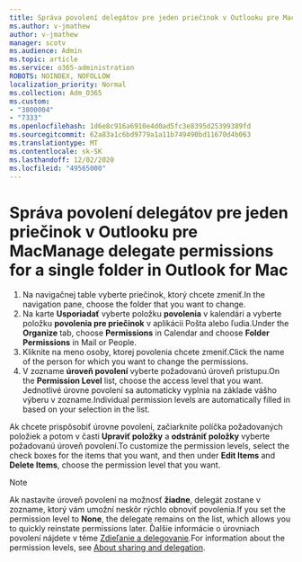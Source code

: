 ```yaml
---
title: Správa povolení delegátov pre jeden priečinok v Outlooku pre Mac
ms.author: v-jmathew
author: v-jmathew
manager: scotv
ms.audience: Admin
ms.topic: article
ms.service: o365-administration
ROBOTS: NOINDEX, NOFOLLOW
localization_priority: Normal
ms.collection: Adm_O365
ms.custom:
- "3800004"
- "7333"
ms.openlocfilehash: 1d6e8c916a6910e4d0ad5fc3e8395d25399389fd
ms.sourcegitcommit: 62a83a1c6bd9779a1a11b749490bd11670d4b063
ms.translationtype: MT
ms.contentlocale: sk-SK
ms.lasthandoff: 12/02/2020
ms.locfileid: "49565000"
---
```

# <a name="manage-delegate-permissions-for-a-single-folder-in-outlook-for-mac"></a><span data-ttu-id="00bb9-102">Správa povolení delegátov pre jeden priečinok v Outlooku pre Mac</span><span class="sxs-lookup"><span data-stu-id="00bb9-102">Manage delegate permissions for a single folder in Outlook for Mac</span></span>

1. <span data-ttu-id="00bb9-103">Na navigačnej table vyberte priečinok, ktorý chcete zmeniť.</span><span class="sxs-lookup"><span data-stu-id="00bb9-103">In the navigation pane, choose the folder that you want to change.</span></span>
2. <span data-ttu-id="00bb9-104">Na karte **Usporiadať** vyberte položku **povolenia** v kalendári a vyberte položku **povolenia pre priečinok** v aplikácii Pošta alebo ľudia.</span><span class="sxs-lookup"><span data-stu-id="00bb9-104">Under the **Organize** tab, choose **Permissions** in Calendar and choose **Folder Permissions** in Mail or People.</span></span>
3. <span data-ttu-id="00bb9-105">Kliknite na meno osoby, ktorej povolenia chcete zmeniť.</span><span class="sxs-lookup"><span data-stu-id="00bb9-105">Click the name of the person for which you want to change the permissions.</span></span>
4. <span data-ttu-id="00bb9-106">V zozname **úroveň povolení** vyberte požadovanú úroveň prístupu.</span><span class="sxs-lookup"><span data-stu-id="00bb9-106">On the **Permission Level** list, choose the access level that you want.</span></span> <span data-ttu-id="00bb9-107">Jednotlivé úrovne povolení sa automaticky vyplnia na základe vášho výberu v zozname.</span><span class="sxs-lookup"><span data-stu-id="00bb9-107">Individual permission levels are automatically filled in based on your selection in the list.</span></span>

<span data-ttu-id="00bb9-108">Ak chcete prispôsobiť úrovne povolení, začiarknite políčka požadovaných položiek a potom v časti **Upraviť položky** a **odstrániť položky** vyberte požadovanú úroveň povolení.</span><span class="sxs-lookup"><span data-stu-id="00bb9-108">To customize the permission levels, select the check boxes for the items that you want, and then under **Edit Items** and **Delete Items**, choose the permission level that you want.</span></span>

> [!NOTE]
> <span data-ttu-id="00bb9-109">Ak nastavíte úroveň povolení na možnosť **žiadne**, delegát zostane v zozname, ktorý vám umožní neskôr rýchlo obnoviť povolenia.</span><span class="sxs-lookup"><span data-stu-id="00bb9-109">If you set the permission level to **None**, the delegate remains on the list, which allows you to quickly reinstate permissions later.</span></span> <span data-ttu-id="00bb9-110">Ďalšie informácie o úrovniach povolení nájdete v téme [Zdieľanie a delegovanie](https://support.microsoft.com/office/options-for-sharing-and-delegating-folders-in-outlook-for-mac-480d8054-68ce-4150-ba1e-b9b7f2fc4ce5).</span><span class="sxs-lookup"><span data-stu-id="00bb9-110">For information about the permission levels, see [About sharing and delegation](https://support.microsoft.com/office/options-for-sharing-and-delegating-folders-in-outlook-for-mac-480d8054-68ce-4150-ba1e-b9b7f2fc4ce5).</span></span>

